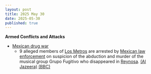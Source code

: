 ```yaml
---
layout: post
title: 2025 May 30
date: 2025-05-30
published: true
---
```



**Armed Conflicts and Attacks**

* [Mexican drug war](https://en.wikipedia.org/wiki/Mexican_drug_war "Mexican drug war")
  + 9 alleged members of [Los Metros](https://en.wikipedia.org/wiki/Los_Metros "Los Metros") are arrested by [Mexican law enforcement](https://en.wikipedia.org/wiki/Law_enforcement_in_Mexico "Law enforcement in Mexico") on suspicion of the abduction and murder of the musical group Grupo Fugitivo who disappeared in [Reynosa](https://en.wikipedia.org/wiki/Reynosa "Reynosa"). [(Al Jazeera)](https://www.aljazeera.com/news/2025/5/30/five-mexican-musicians-abducted-murdered-by-alleged-drug-cartel) [(BBC)](https://www.bbc.co.uk/news/articles/cd7g4w55r8qo)
